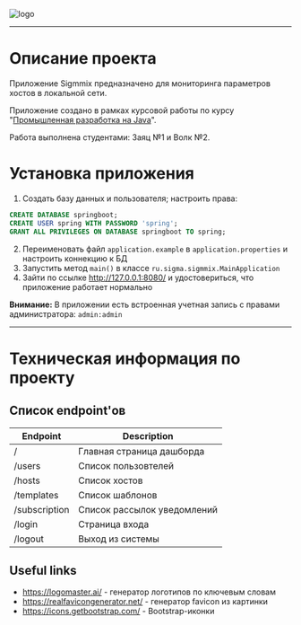 ![logo](https://s1.hostingkartinok.com/uploads/images/2023/10/3c99cb671406a906c724ea00fac0c96b.png)     

---
# Описание проекта
Приложение Sigmmix предназначено для мониторинга параметров хостов в локальной сети. 

Приложение создано в рамках курсовой работы по курсу "[Промышленная разработка на Java](https://study.naumen.ru/sd/operator/#uuid:course$3177602)".

Работа выполнена студентами: Заяц №1 и Волк №2.

# Установка приложения

1. Создать базу данных и пользователя; настроить права:
```sql
CREATE DATABASE springboot;
CREATE USER spring WITH PASSWORD 'spring';
GRANT ALL PRIVILEGES ON DATABASE springboot TO spring;    
```
2. Переименовать файл `application.example` в `application.properties` и настроить коннекцию к БД
3. Запустить метод `main()` в классе `ru.sigma.sigmmix.MainApplication`
4. Зайти по ссылке http://127.0.0.1:8080/ и удостовериться, что приложение работает нормально

**Внимание:** В приложении есть встроенная учетная запись с правами администратора: `admin:admin`

---
# Техническая информация по проекту

## Список endpoint'ов

| Endpoint      | Description                 |
|---------------|-----------------------------|
| /             | Главная страница дашборда   |
| /users        | Список пользовтелей         |
| /hosts        | Список хостов               |
| /templates    | Список шаблонов             |
| /subscription | Список рассылок уведомлений |
| /login        | Страница входа              |
| /logout       | Выход из системы            |


## Useful links
* https://logomaster.ai/ - генератор логотипов по ключевым словам
* https://realfavicongenerator.net/ - генератор favicon из картинки
* https://icons.getbootstrap.com/ - Bootstrap-иконки 
